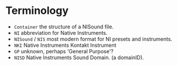 # Terminology

- `Container` the structure of a NISound file.
- `NI` abbreviation for Native Instruments.
- `NISound` / `NIS` most modern format for NI presets and instruments.
- `NKI` Native Instruments Kontakt Instrument
- `GP` unknown, perhaps 'General Purpose'?
- `NISD` Native Instruments Sound Domain. (a domainID).
